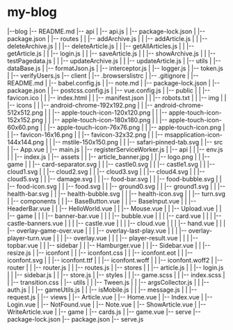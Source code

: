 # my-blog


|--blog
    |-- README.md
    |-- api
    |   |-- api.js
    |   |-- package-lock.json
    |   |-- package.json
    |   |-- routes
    |   |   |-- addArchive.js
    |   |   |-- addArticle.js
    |   |   |-- deleteArchive.js
    |   |   |-- deleteArticle.js
    |   |   |-- getAllArticles.js
    |   |   |-- getArticle.js
    |   |   |-- login.js
    |   |   |-- saveArticle.js
    |   |   |-- showArchive.js
    |   |   |-- testPagedata.js
    |   |   |-- updateArchive.js
    |   |   |-- updateArticle.js
    |   |-- utils
    |       |-- dataBase.js
    |       |-- formatJson.js
    |       |-- interceptor.js
    |       |-- logger.js
    |       |-- token.js
    |       |-- verifyUsers.js
    |-- client
    |   |-- .browserslistrc
    |   |-- .gitignore
    |   |-- README.md
    |   |-- babel.config.js
    |   |-- note.md
    |   |-- package-lock.json
    |   |-- package.json
    |   |-- postcss.config.js
    |   |-- vue.config.js
    |   |-- public
    |   |   |-- favicon.ico
    |   |   |-- index.html
    |   |   |-- manifest.json
    |   |   |-- robots.txt
    |   |   |-- img
    |   |       |-- icons
    |   |           |-- android-chrome-192x192.png
    |   |           |-- android-chrome-512x512.png
    |   |           |-- apple-touch-icon-120x120.png
    |   |           |-- apple-touch-icon-152x152.png
    |   |           |-- apple-touch-icon-180x180.png
    |   |           |-- apple-touch-icon-60x60.png
    |   |           |-- apple-touch-icon-76x76.png
    |   |           |-- apple-touch-icon.png
    |   |           |-- favicon-16x16.png
    |   |           |-- favicon-32x32.png
    |   |           |-- msapplication-icon-144x144.png
    |   |           |-- mstile-150x150.png
    |   |           |-- safari-pinned-tab.svg
    |   |-- src
    |       |-- App.vue
    |       |-- main.js
    |       |-- registerServiceWorker.js
    |       |-- api
    |       |   |-- env.js
    |       |   |-- index.js
    |       |-- assets
    |       |   |-- article_banner.jpg
    |       |   |-- logo.png
    |       |   |-- game
    |       |       |-- card-separator.svg
    |       |       |-- castle0.svg
    |       |       |-- castle1.svg
    |       |       |-- cloud1.svg
    |       |       |-- cloud2.svg
    |       |       |-- cloud3.svg
    |       |       |-- cloud4.svg
    |       |       |-- cloud5.svg
    |       |       |-- damage.svg
    |       |       |-- food-bar.svg
    |       |       |-- food-bubble.svg
    |       |       |-- food-icon.svg
    |       |       |-- food.svg
    |       |       |-- ground0.svg
    |       |       |-- ground1.svg
    |       |       |-- health-bar.svg
    |       |       |-- health-bubble.svg
    |       |       |-- health-icon.svg
    |       |       |-- turn.svg
    |       |-- components
    |       |   |-- BaseButton.vue
    |       |   |-- BaseInput.vue
    |       |   |-- HeaderBar.vue
    |       |   |-- HelloWorld.vue
    |       |   |-- Mouse.vue
    |       |   |-- Upload.vue
    |       |   |-- game
    |       |   |   |-- banner-bar.vue
    |       |   |   |-- bubble.vue
    |       |   |   |-- card.vue
    |       |   |   |-- castle-banners.vue
    |       |   |   |-- castle.vue
    |       |   |   |-- cloud.vue
    |       |   |   |-- hand.vue
    |       |   |   |-- overlay-game-over.vue
    |       |   |   |-- overlay-last-play.vue
    |       |   |   |-- overlay-player-turn.vue
    |       |   |   |-- overlay.vue
    |       |   |   |-- player-result.vue
    |       |   |   |-- topbar.vue
    |       |   |-- sidebar
    |       |       |-- Hamburger.vue
    |       |       |-- Sidebar.vue
    |       |       |-- resize.js
    |       |-- iconfont
    |       |   |-- iconfont.css
    |       |   |-- iconfont.eot
    |       |   |-- iconfont.svg
    |       |   |-- iconfont.ttf
    |       |   |-- iconfont.woff
    |       |   |-- iconfont.woff2
    |       |-- router
    |       |   |-- router.js
    |       |   |-- routes.js
    |       |-- stores
    |       |   |-- article.js
    |       |   |-- login.js
    |       |   |-- sidebar.js
    |       |   |-- store.js
    |       |-- styles
    |       |   |-- game.scss
    |       |   |-- index.scss
    |       |   |-- transition.css
    |       |-- utils
    |       |   |-- Tween.js
    |       |   |-- argsCollector.js
    |       |   |-- auth.js
    |       |   |-- gameUtils.js
    |       |   |-- isMobile.js
    |       |   |-- message.js
    |       |   |-- request.js
    |       |-- views
    |           |-- Article.vue
    |           |-- Home.vue
    |           |-- Index.vue
    |           |-- Login.vue
    |           |-- NotFound.vue
    |           |-- Note.vue
    |           |-- ShowArticle.vue
    |           |-- WriteArticle.vue
    |           |-- game
    |               |-- cards.js
    |               |-- game.vue
    |-- serve
        |-- package-lock.json
        |-- package.json
        |-- serve.js
